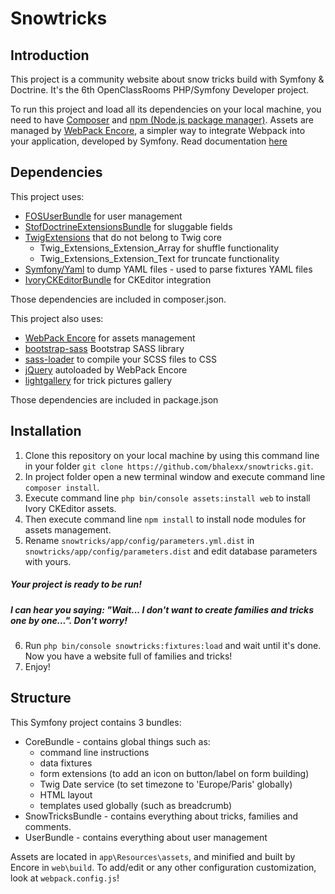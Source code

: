 # Snowtricks

## Introduction
This project is a community website about snow tricks build with Symfony & Doctrine.
It's the 6th OpenClassRooms PHP/Symfony Developer project.

To run this project and load all its dependencies on your local machine, you need to have [Composer](https://getcomposer.org/) and [npm (Node.js package manager)](https://nodejs.org/en/).
Assets are managed by [WebPack Encore](https://github.com/symfony/webpack-encore), a simpler way to integrate Webpack into your application, developed by Symfony. Read documentation [here](https://symfony.com/doc/current/frontend.html)

## Dependencies
This project uses:
- [FOSUserBundle](https://github.com/FriendsOfSymfony/FOSUserBundle) for user management
- [StofDoctrineExtensionsBundle](https://github.com/stof/StofDoctrineExtensionsBundle) for sluggable fields
- [TwigExtensions](https://github.com/twigphp/Twig-extensions) that do not belong to Twig core
	- Twig_Extensions_Extension_Array for shuffle functionality
	- Twig_Extensions_Extension_Text for truncate functionality
- [Symfony/Yaml](https://github.com/symfony/yaml) to dump YAML files - used to parse fixtures YAML files
- [IvoryCKEditorBundle](https://github.com/egeloen/IvoryCKEditorBundle) for CKEditor integration

Those dependencies are included in composer.json.

This project also uses:
- [WebPack Encore](https://github.com/symfony/webpack-encore) for assets management
- [bootstrap-sass](https://github.com/twbs/bootstrap-sass) Bootstrap SASS library
- [sass-loader](https://github.com/webpack-contrib/sass-loader) to compile your SCSS files to CSS
- [jQuery](https://github.com/jquery/jquery) autoloaded by WebPack Encore
- [lightgallery](https://github.com/sachinchoolur/lightGallery) for trick pictures gallery

Those dependencies are included in package.json

## Installation
1. Clone this repository on your local machine by using this command line in your folder `git clone https://github.com/bhalexx/snowtricks.git`.
2. In project folder open a new terminal window and execute command line `composer install`.
3. Execute command line `php bin/console assets:install web` to install Ivory CKEditor assets.
4. Then execute command line `npm install` to install node modules for assets management.
5. Rename `snowtricks/app/config/parameters.yml.dist` in `snowtricks/app/config/parameters.dist` and edit database parameters with yours.

##### Your project is ready to be run!
##### I can hear you saying: "Wait... I don't want to create families and tricks one by one...". Don't worry!

6. Run `php bin/console snowtricks:fixtures:load` and wait until it's done. Now you have a website full of families and tricks!
7. Enjoy!

## Structure
This Symfony project contains 3 bundles:
- CoreBundle - contains global things such as: 
	- command line instructions
	- data fixtures
	- form extensions (to add an icon on button/label on form building)
	- Twig Date service (to set timezone to 'Europe/Paris' globally)
	- HTML layout
	- templates used globally (such as breadcrumb)
- SnowTricksBundle - contains everything about tricks, families and comments.
- UserBundle - contains everything about user management

Assets are located in `app\Resources\assets`, and minified and built by Encore in `web\build`. To add/edit or any other configuration customization, look at `webpack.config.js`!